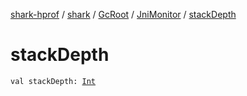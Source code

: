 [shark-hprof](../../../index.md) / [shark](../../index.md) / [GcRoot](../index.md) / [JniMonitor](index.md) / [stackDepth](./stack-depth.md)

# stackDepth

`val stackDepth: `[`Int`](https://kotlinlang.org/api/latest/jvm/stdlib/kotlin/-int/index.html)